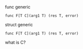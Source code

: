 func generic

```
func F[T C](arg1 T) (res T, error)
```

struct generic

```
func F[T C](arg1 T) (res T, error)
```

what is C?
